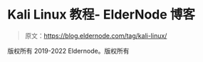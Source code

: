 # Kali Linux 教程- ElderNode 博客

> 原文：<https://blog.eldernode.com/tag/kali-linux/>

版权所有 2019-2022 Eldernode。版权所有